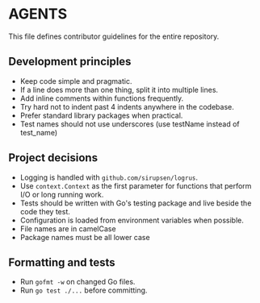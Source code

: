 # AGENTS

This file defines contributor guidelines for the entire repository.

## Development principles
- Keep code simple and pragmatic.
- If a line does more than one thing, split it into multiple lines.
- Add inline comments within functions frequently.
- Try hard not to indent past 4 indents anywhere in the codebase.
- Prefer standard library packages when practical.
- Test names should not use underscores (use testName instead of test_name)

## Project decisions
- Logging is handled with `github.com/sirupsen/logrus`.
- Use `context.Context` as the first parameter for functions that perform I/O or long running work.
- Tests should be written with Go's testing package and live beside the code they test.
- Configuration is loaded from environment variables when possible.
- File names are in camelCase
- Package names must be all lower case

## Formatting and tests
- Run `gofmt -w` on changed Go files.
- Run `go test ./...` before committing.
